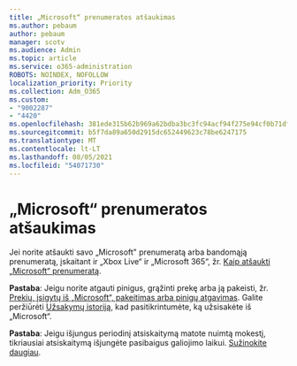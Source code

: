 ```yaml
---
title: „Microsoft“ prenumeratos atšaukimas
ms.author: pebaum
author: pebaum
manager: scotv
ms.audience: Admin
ms.topic: article
ms.service: o365-administration
ROBOTS: NOINDEX, NOFOLLOW
localization_priority: Priority
ms.collection: Adm_O365
ms.custom:
- "9002287"
- "4420"
ms.openlocfilehash: 381ede315b62b969a62bdba3bc3fc94acf94f275e94cf0b71dfd20c000f6b517
ms.sourcegitcommit: b5f7da89a650d2915dc652449623c78be6247175
ms.translationtype: MT
ms.contentlocale: lt-LT
ms.lasthandoff: 08/05/2021
ms.locfileid: "54071730"
---
```

# <a name="cancel-microsoft-subscription"></a>„Microsoft“ prenumeratos atšaukimas

Jei norite atšaukti savo „Microsoft" prenumeratą arba bandomąją prenumeratą, įskaitant ir „Xbox Live“ ir „Microsoft 365“, žr. [Kaip atšaukti „Microsoft“ prenumeratą](https://support.microsoft.com/help/4027815).

**Pastaba**: Jeigu norite atgauti pinigus, grąžinti prekę arba ją pakeisti, žr. [Prekių, įsigytų iš „Microsoft“, pakeitimas arba pinigų atgavimas](https://support.microsoft.com/help/10558). Galite peržiūrėti [Užsakymų istoriją](https://account.microsoft.com/billing/orders/), kad pasitikrintumėte, ką užsisakėte iš „Microsoft“. 

**Pastaba**: Jeigu išjungus periodinį atsiskaitymą matote nuimtą mokestį, tikriausiai atsiskaitymą išjungėte pasibaigus galiojimo laikui. [Sužinokite daugiau](https://support.microsoft.com/help/10640). 
